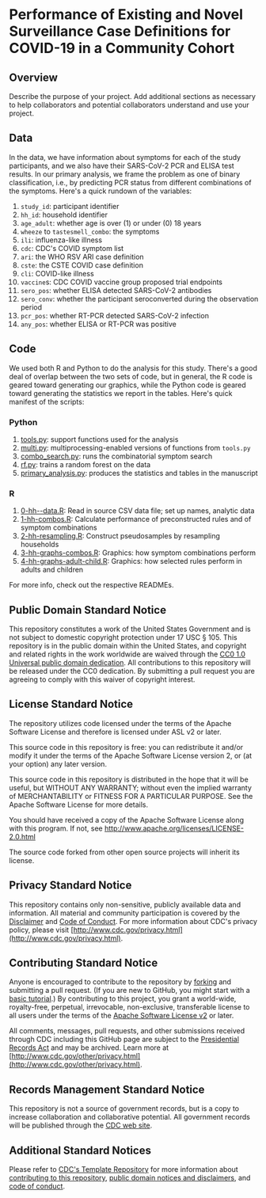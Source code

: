 # Performance of Existing and Novel Surveillance Case Definitions for COVID-19 in a Community Cohort
## Overview
Describe the purpose of your project. Add additional sections as necessary to help collaborators and potential collaborators understand and use your project.

## Data
In the data, we have information about symptoms for each of the study participants, and we also have their SARS-CoV-2 PCR and ELISA test results. In our primary analysis, we frame the problem as one of binary classification, i.e., by predicting PCR status from different combinations of the symptoms. Here's a quick rundown of the variables:

  1. `study_id`: participant identifier
  2. `hh_id`: household identifier
  3. `age_adult`: whether age is over (1) or under (0) 18 years
  4. `wheeze` to `tastesmell_combo`: the symptoms
  5. `ili`: influenza-like illness
  6. `cdc`: CDC's COVID symptom list
  7. `ari`: the WHO RSV ARI case definition
  8. `cste`: the CSTE COVID case definition
  9. `cli`: COVID-like illness
  10. `vaccine`s: CDC COVID vaccine group proposed trial endpoints
  11. `sero_pos`: whether ELISA detected SARS-CoV-2 antibodies
  12. `sero_conv`: whether the participant seroconverted during the observation period
  13. `pcr_pos`: whether RT-PCR detected SARS-CoV-2 infection
  14. `any_pos`: whether ELISA or RT-PCR was positive

## Code
We used both R and Python to do the analysis for this study. There's a good deal of overlap between the two sets of code, but in general, the R code is geared toward generating our graphics, while the Python code is geared toward generating the statistics we report in the tables. Here's quick manifest of the scripts:

  ### Python
  1. [tools.py](https://github.com/scotthlee/hh-transmission/blob/master/python/tools.py): support functions used for the analysis
  2. [multi.py](https://github.com/scotthlee/hh-transmission/blob/master/python/multi.py): multiprocessing-enabled versions of functions from `tools.py`
  3. [combo_search.py](https://github.com/scotthlee/hh-transmission/blob/master/python/combo_search.py): runs the combinatorial symptom search
  4. [rf.py](https://github.com/scotthlee/hh-transmission/blob/master/python/rf.py): trains a random forest on the data
  5. [primary_analysis.py](https://github.com/scotthlee/hh-transmission/blob/master/python/primary_analysis.py): produces the statistics and tables in the manuscript
  
  ### R
  1. [0-hh--data.R](https://github.com/scotthlee/hh-transmission/blob/master/r/0-hh--data.R): Read in source CSV data file; set up names, analytic data
  2. [1-hh-combos.R](https://github.com/scotthlee/hh-transmission/blob/master/r/1-hh-combos.R): Calculate performance of preconstructed rules and of symptom combinations
  3. [2-hh-resampling.R](https://github.com/scotthlee/hh-transmission/blob/master/r/2-hh-resampling.R): Construct pseudosamples by resampling households
  4. [3-hh-graphs-combos.R](https://github.com/scotthlee/hh-transmission/blob/master/r/3-hh-graphs-combos.R): Graphics: how symptom combinations perform
  5. [4-hh-graphs-adult-child.R](https://github.com/scotthlee/hh-transmission/blob/master/r/4-hh-graphs-adult-child.R): Graphics: how selected rules perform in adults and children

For more info, check out the respective READMEs. 

## Public Domain Standard Notice
This repository constitutes a work of the United States Government and is not
subject to domestic copyright protection under 17 USC § 105. This repository is in
the public domain within the United States, and copyright and related rights in
the work worldwide are waived through the [CC0 1.0 Universal public domain dedication](https://creativecommons.org/publicdomain/zero/1.0/).
All contributions to this repository will be released under the CC0 dedication. By
submitting a pull request you are agreeing to comply with this waiver of
copyright interest.

## License Standard Notice
The repository utilizes code licensed under the terms of the Apache Software
License and therefore is licensed under ASL v2 or later.

This source code in this repository is free: you can redistribute it and/or modify it under
the terms of the Apache Software License version 2, or (at your option) any
later version.

This source code in this repository is distributed in the hope that it will be useful, but WITHOUT ANY
WARRANTY; without even the implied warranty of MERCHANTABILITY or FITNESS FOR A
PARTICULAR PURPOSE. See the Apache Software License for more details.

You should have received a copy of the Apache Software License along with this
program. If not, see http://www.apache.org/licenses/LICENSE-2.0.html

The source code forked from other open source projects will inherit its license.

## Privacy Standard Notice
This repository contains only non-sensitive, publicly available data and
information. All material and community participation is covered by the
[Disclaimer](https://github.com/CDCgov/template/blob/master/DISCLAIMER.md)
and [Code of Conduct](https://github.com/CDCgov/template/blob/master/code-of-conduct.md).
For more information about CDC's privacy policy, please visit [http://www.cdc.gov/privacy.html](http://www.cdc.gov/privacy.html).

## Contributing Standard Notice
Anyone is encouraged to contribute to the repository by [forking](https://help.github.com/articles/fork-a-repo)
and submitting a pull request. (If you are new to GitHub, you might start with a
[basic tutorial](https://help.github.com/articles/set-up-git).) By contributing
to this project, you grant a world-wide, royalty-free, perpetual, irrevocable,
non-exclusive, transferable license to all users under the terms of the
[Apache Software License v2](http://www.apache.org/licenses/LICENSE-2.0.html) or
later.

All comments, messages, pull requests, and other submissions received through
CDC including this GitHub page are subject to the [Presidential Records Act](http://www.archives.gov/about/laws/presidential-records.html)
and may be archived. Learn more at [http://www.cdc.gov/other/privacy.html](http://www.cdc.gov/other/privacy.html).

## Records Management Standard Notice
This repository is not a source of government records, but is a copy to increase
collaboration and collaborative potential. All government records will be
published through the [CDC web site](http://www.cdc.gov).

## Additional Standard Notices
Please refer to [CDC's Template Repository](https://github.com/CDCgov/template)
for more information about [contributing to this repository](https://github.com/CDCgov/template/blob/master/CONTRIBUTING.md),
[public domain notices and disclaimers](https://github.com/CDCgov/template/blob/master/DISCLAIMER.md),
and [code of conduct](https://github.com/CDCgov/template/blob/master/code-of-conduct.md).
